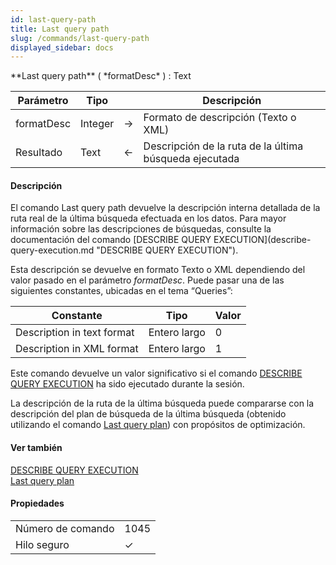 ```yaml
---
id: last-query-path
title: Last query path
slug: /commands/last-query-path
displayed_sidebar: docs
---
```


<!--REF #_command_.Last query path.Syntax-->**Last query path** ( *formatDesc* ) : Text<!-- END REF-->
<!--REF #_command_.Last query path.Params-->
| Parámetro | Tipo |  | Descripción |
| --- | --- | --- | --- |
| formatDesc | Integer | &#8594;  | Formato de descripción (Texto o XML) |
| Resultado | Text | &#8592; | Descripción de la ruta de la última búsqueda ejecutada |

<!-- END REF-->

#### Descripción 

<!--REF #_command_.Last query path.Summary-->El comando Last query path devuelve la descripción interna detallada de la ruta real de la última búsqueda efectuada en los datos.<!-- END REF--> Para mayor información sobre las descripciones de búsquedas, consulte la documentación del comando [DESCRIBE QUERY EXECUTION](describe-query-execution.md "DESCRIBE QUERY EXECUTION"). 

Esta descripción se devuelve en formato Texto o XML dependiendo del valor pasado en el parámetro *formatDesc*. Puede pasar una de las siguientes constantes, ubicadas en el tema “Queries”: 

| Constante                  | Tipo         | Valor |
| -------------------------- | ------------ | ----- |
| Description in text format | Entero largo | 0     |
| Description in XML format  | Entero largo | 1     |

Este comando devuelve un valor significativo si el comando [DESCRIBE QUERY EXECUTION](describe-query-execution.md "DESCRIBE QUERY EXECUTION") ha sido ejecutado durante la sesión.

La descripción de la ruta de la última búsqueda puede compararse con la descripción del plan de búsqueda de la última búsqueda (obtenido utilizando el comando [Last query plan](last-query-plan.md "Last query plan")) con propósitos de optimización.

#### Ver también 

[DESCRIBE QUERY EXECUTION](describe-query-execution.md)  
[Last query plan](last-query-plan.md)  

#### Propiedades

|  |  |
| --- | --- |
| Número de comando | 1045 |
| Hilo seguro | &check; |


